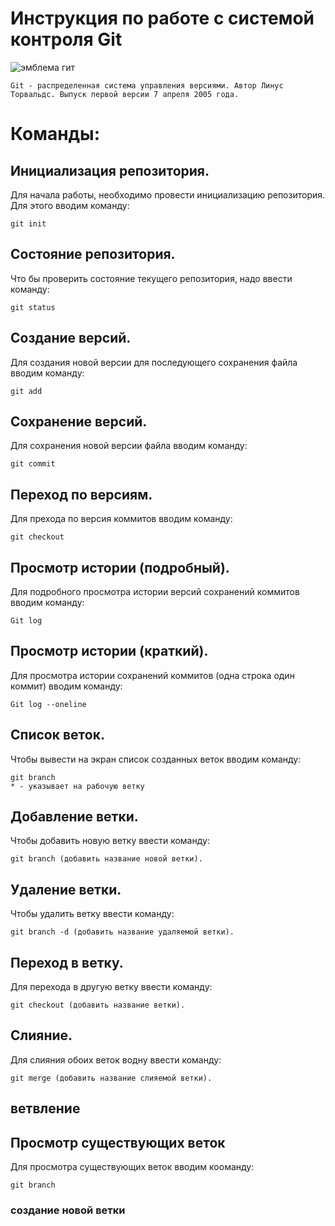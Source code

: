 # **Инструкция по работе с системой контроля Git**

![эмблема гит](git.jpeg)

    Git - распределенная система управления версиями. Автор Линус Торвальдс. Выпуск первой версии 7 апреля 2005 года.
# **Команды:**

## Инициализация репозитория.
Для начала работы, необходимо провести инициализацию репозитория. Для этого вводим команду:

    git init

## Состояние репозитория.
Что бы проверить состояние текущего репозитория, надо ввести команду:

    git status

## Создание версий.
Для создания новой версии для последующего сохранения файла вводим команду:

    git add

## Сохранение версий.
Для сохранения новой версии файла вводим команду:

    git commit

## Переход по версиям.
Для прехода по версия коммитов вводим команду:

    git checkout

## Просмотр истории (подробный).
Для подробного просмотра истории версий сохранений коммитов вводим команду:

    Git log

## Просмотр истории (краткий).
Для просмотра истории сохранений коммитов (одна строка один коммит)
вводим команду:

    Git log --oneline

## Список веток.
Чтобы вывести на экран список созданных веток вводим команду:

    git branch
    * - указывает на рабочую ветку

## Добавление ветки.
Чтобы добавить новую ветку ввести команду:

    git branch (добавить название новой ветки).

## Удаление ветки.
Чтобы удалить ветку ввести команду:

    git branch -d (добавить название удаляемой ветки).
    
## Переход в ветку.
Для перехода в другую ветку ввести команду:

    git checkout (добавить название ветки).

## Слияние.
Для слияния обоих веток  водну ввести команду:

    git merge (добавить название слияемой ветки).
    
## ветвление


## Просмотр существующих веток
Для просмотра существующих веток вводим кооманду: 

    git branch

### создание новой ветки
